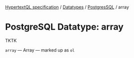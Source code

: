 [HypertextQL specification](../../../) / [Datatypes](../../) / [PostgresSQL](../) / array

# PostgreSQL Datatype: array

TKTK

`array` — Array — marked up as `ol`
